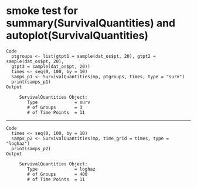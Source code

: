 # smoke test for summary(SurvivalQuantities) and autoplot(SurvivalQuantities)

    Code
      ptgroups <- list(gtpt1 = sample(dat_os$pt, 20), gtpt2 = sample(dat_os$pt, 20),
      gtpt3 = sample(dat_os$pt, 20))
      times <- seq(0, 100, by = 10)
      samps_p1 <- SurvivalQuantities(mp, ptgroups, times, type = "surv")
      print(samps_p1)
    Output
      
         SurvivalQuantities Object:
            Type              = surv
            # of Groups       = 3
            # of Time Points  = 11 
      

---

    Code
      times <- seq(0, 100, by = 10)
      samps_p2 <- SurvivalQuantities(mp, time_grid = times, type = "loghaz")
      print(samps_p2)
    Output
      
         SurvivalQuantities Object:
            Type              = loghaz
            # of Groups       = 400
            # of Time Points  = 11 
      

